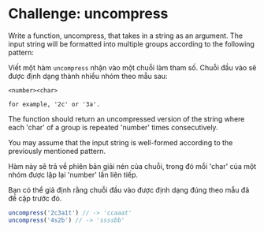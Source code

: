 # Challenge: uncompress

Write a function, uncompress, that takes in a string as an argument. The input string will be formatted into multiple groups according to the following pattern:

Viết một hàm `uncompress` nhận vào một chuỗi làm tham số. Chuỗi đầu vào sẽ được định dạng thành nhiều nhóm theo mẫu sau:

```plaintext
<number><char>

for example, '2c' or '3a'.
```

The function should return an uncompressed version of the string where each 'char' of a group is repeated 'number' times consecutively.

You may assume that the input string is well-formed according to the previously mentioned pattern.

Hàm này sẽ trả về phiên bản giải nén của chuỗi, trong đó mỗi 'char' của một nhóm được lặp lại 'number' lần liên tiếp.

Bạn có thể giả định rằng chuỗi đầu vào được định dạng đúng theo mẫu đã đề cập trước đó.

```js
uncompress('2c3a1t') // -> 'ccaaat'
uncompress('4s2b') // -> 'ssssbb'
```
